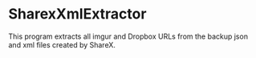 # SharexXmlExtractor
This program extracts all imgur and Dropbox URLs from the backup json and xml files created by ShareX.